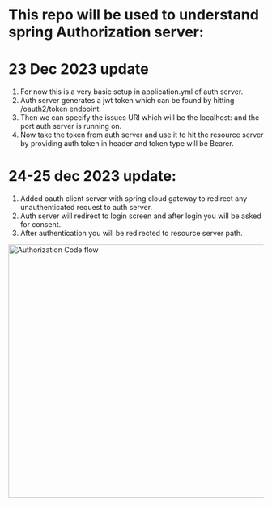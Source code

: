 # This repo will be used to understand spring Authorization server:

# 23 Dec 2023 update

1. For now this is a very basic setup in application.yml of auth server.
2. Auth server generates a jwt token which can be found by hitting /oauth2/token endpoint.
3. Then we can specify the issues URI which will be the localhost: and the port auth server is running on.
4. Now take the token from auth server and use it to hit the resource server by providing auth token in header and token type will be Bearer.

# 24-25 dec 2023 update:
1. Added oauth client server with spring cloud gateway to redirect any unauthenticated request to auth server.
2. Auth server will redirect to login screen and after login you will be asked for consent.
3. After authentication you will be redirected to resource server path.




<img height="500" src="/Users/anandc/Desktop/Screenshot 2023-12-25 at 1.23.18 PM.png" title="Authorization Code flow" width="1000"/>
